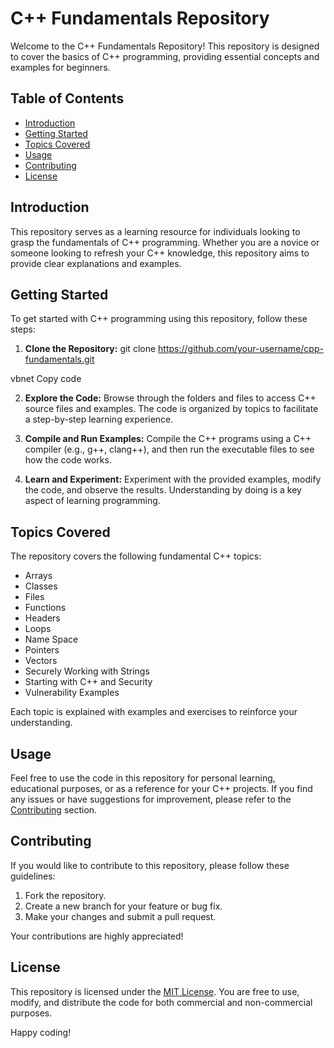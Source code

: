 # C++ Fundamentals Repository

Welcome to the C++ Fundamentals Repository! This repository is designed to cover the basics of C++ programming, providing essential concepts and examples for beginners.

## Table of Contents
- [Introduction](#introduction)
- [Getting Started](#getting-started)
- [Topics Covered](#topics-covered)
- [Usage](#usage)
- [Contributing](#contributing)
- [License](#license)

## Introduction

This repository serves as a learning resource for individuals looking to grasp the fundamentals of C++ programming. Whether you are a novice or someone looking to refresh your C++ knowledge, this repository aims to provide clear explanations and examples.

## Getting Started

To get started with C++ programming using this repository, follow these steps:

1. **Clone the Repository:**
git clone https://github.com/your-username/cpp-fundamentals.git

vbnet
Copy code

2. **Explore the Code:**
Browse through the folders and files to access C++ source files and examples. The code is organized by topics to facilitate a step-by-step learning experience.

3. **Compile and Run Examples:**
Compile the C++ programs using a C++ compiler (e.g., g++, clang++), and then run the executable files to see how the code works.

4. **Learn and Experiment:**
Experiment with the provided examples, modify the code, and observe the results. Understanding by doing is a key aspect of learning programming.

## Topics Covered

The repository covers the following fundamental C++ topics:
- Arrays
- Classes
- Files
- Functions
- Headers
- Loops
- Name Space
- Pointers
- Vectors
- Securely Working with Strings
- Starting with C++ and Security
- Vulnerability Examples

Each topic is explained with examples and exercises to reinforce your understanding.

## Usage

Feel free to use the code in this repository for personal learning, educational purposes, or as a reference for your C++ projects. If you find any issues or have suggestions for improvement, please refer to the [Contributing](#contributing) section.

## Contributing

If you would like to contribute to this repository, please follow these guidelines:

1. Fork the repository.
2. Create a new branch for your feature or bug fix.
3. Make your changes and submit a pull request.

Your contributions are highly appreciated!

## License

This repository is licensed under the [MIT License](LICENSE). You are free to use, modify, and distribute the code for both commercial and non-commercial purposes.

Happy coding!
